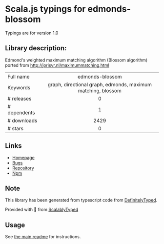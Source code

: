
# Scala.js typings for edmonds-blossom

Typings are for version 1.0

## Library description:
Edmond's weighted maximum matching algorithm (Blossom algorithm) ported from http://jorisvr.nl/maximummatching.html

|                    |                 |
| ------------------ | :-------------: |
| Full name          | edmonds-blossom |
| Keywords           | graph, directional graph, edmonds, maximum matching, blossom |
| # releases         | 0 |
| # dependents       | 1 |
| # downloads        | 2429 |
| # stars            | 0 |

## Links
- [Homepage](https://github.com/mattkrick/EdmondsBlossom#readme)
- [Bugs](https://github.com/mattkrick/EdmondsBlossom/issues)
- [Repository](https://github.com/mattkrick/EdmondsBlossom)
- [Npm](https://www.npmjs.com/package/edmonds-blossom)
    


## Note
This library has been generated from typescript code from [DefinitelyTyped](https://definitelytyped.org).

Provided with :purple_heart: from [ScalablyTyped](https://github.com/oyvindberg/ScalablyTyped)

## Usage
See [the main readme](../../readme.md) for instructions.


